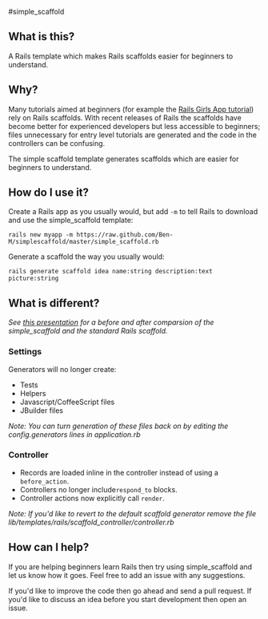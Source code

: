 #simple_scaffold
## What is this?
A Rails template which makes Rails scaffolds easier for beginners to understand.

## Why?
Many tutorials aimed at beginners (for example the [Rails Girls App tutorial](http://guides.railsgirls.com/app/)) rely on Rails scaffolds. With recent releases of Rails the scaffolds have become better for experienced developers but less accessible to beginners; files unnecessary for entry level tutorials are generated and the code in the controllers can be confusing.

The simple scaffold template generates scaffolds which are easier for beginners to understand.

## How do I use it?
Create a Rails app as you usually would, but add `-m` to tell Rails to download and use the simple_scaffold template:

`rails new myapp -m https://raw.github.com/Ben-M/simplescaffold/master/simple_scaffold.rb`

Generate a scaffold the way you usually would:

`rails generate scaffold idea name:string description:text picture:string`

## What is different?
*See [this presentation](https://docs.google.com/presentation/d/1Ky1xdU-TbmhBVQtAKB9DBOvMy72cg6WtXTnZDVKy8_Y/edit?usp=sharing) for a before and after comparsion of the simple_scaffold and the standard Rails scaffold.*
### Settings
Generators will no longer create:

- Tests
- Helpers
- Javascript/CoffeeScript files
- JBuilder files

*Note: You can turn generation of these files back on by editing the config.generators lines in application.rb*

### Controller
 - Records are loaded inline in the controller instead of using a `before_action`.
 - Controllers no longer include`respond_to` blocks.
 - Controller actions now explicitly call `render`.
 
*Note: If you'd like to revert to the default scaffold generator remove the file lib/templates/rails/scaffold_controller/controller.rb*
 
## How can I help?
If you are helping beginners learn Rails then try using simple_scaffold and let us know how it goes. Feel free to add an issue with any suggestions.

If you'd like to improve the code then go ahead and send a pull request. If you'd like to discuss an idea before you start development then open an issue.